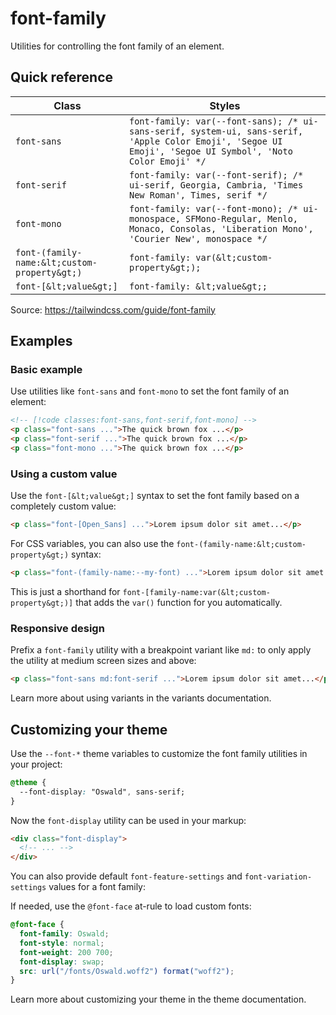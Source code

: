 # font-family

Utilities for controlling the font family of an element.

## Quick reference

| Class | Styles |
|---|---|
| `font-sans` | `font-family: var(--font-sans); /* ui-sans-serif, system-ui, sans-serif, 'Apple Color Emoji', 'Segoe UI Emoji', 'Segoe UI Symbol', 'Noto Color Emoji' */` |
| `font-serif` | `font-family: var(--font-serif); /* ui-serif, Georgia, Cambria, 'Times New Roman', Times, serif */` |
| `font-mono` | `font-family: var(--font-mono); /* ui-monospace, SFMono-Regular, Menlo, Monaco, Consolas, 'Liberation Mono', 'Courier New', monospace */` |
| `font-(family-name:&lt;custom-property&gt;)` | `font-family: var(&lt;custom-property&gt;);` |
| `font-[&lt;value&gt;]` | `font-family: &lt;value&gt;;` |

Source: https://tailwindcss.com/guide/font-family

## Examples

### Basic example

Use utilities like `font-sans` and `font-mono` to set the font family of an element:

```html
<!-- [!code classes:font-sans,font-serif,font-mono] -->
<p class="font-sans ...">The quick brown fox ...</p>
<p class="font-serif ...">The quick brown fox ...</p>
<p class="font-mono ...">The quick brown fox ...</p>
```

### Using a custom value

Use the `font-[&lt;value&gt;]` syntax to set the font family based on a completely custom value:

```html
<p class="font-[Open_Sans] ...">Lorem ipsum dolor sit amet...</p>
```

For CSS variables, you can also use the `font-(family-name:&lt;custom-property&gt;)` syntax:

```html
<p class="font-(family-name:--my-font) ...">Lorem ipsum dolor sit amet...</p>
```

This is just a shorthand for `font-[family-name:var(&lt;custom-property&gt;)]` that adds the `var()` function for you automatically.

### Responsive design

Prefix a `font-family` utility with a breakpoint variant like `md:` to only apply the utility at medium screen sizes and above:

```html
<p class="font-sans md:font-serif ...">Lorem ipsum dolor sit amet...</p>
```

Learn more about using variants in the variants documentation.

## Customizing your theme

Use the `--font-*` theme variables to customize the font family utilities in your project:

```css
@theme {
  --font-display: "Oswald", sans-serif;
}
```

Now the `font-display` utility can be used in your markup:

```html
<div class="font-display">
  <!-- ... -->
</div>
```

You can also provide default `font-feature-settings` and `font-variation-settings` values for a font family:


If needed, use the `@font-face` at-rule to load custom fonts:

```css
@font-face {
  font-family: Oswald;
  font-style: normal;
  font-weight: 200 700;
  font-display: swap;
  src: url("/fonts/Oswald.woff2") format("woff2");
}
```

Learn more about customizing your theme in the theme documentation.
